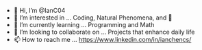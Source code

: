 - 👋 Hi, I’m @IanC04
- 👀 I’m interested in ... Coding, Natural Phenomena, and 🏀
- 🌱 I’m currently learning ... Programming and Math
- 💞️ I’m looking to collaborate on ... Projects that enhance daily life
- 📫 How to reach me ... https://www.linkedin.com/in/ianchencs/

<!---
IanThaNoob/IanThaNoob is a ✨ special ✨ repository because its `README.md` (this file) appears on your GitHub profile.
You can click the Preview link to take a look at your changes.
--->
